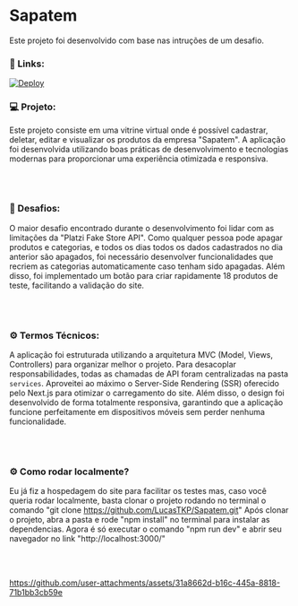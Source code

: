 # Sapatem

Este projeto foi desenvolvido com base nas intruções de um desafio.

### 🔗 Links:

[![Deploy](https://img.shields.io/badge/Deploy-Live-brightgreen)](https://sapatem.vercel.app/)

### 💻 Projeto:

Este projeto consiste em uma vitrine virtual onde é possível cadastrar, deletar, editar e visualizar os produtos da empresa "Sapatem". A aplicação foi desenvolvida utilizando boas práticas de desenvolvimento e tecnologias modernas para proporcionar uma experiência otimizada e responsiva.

<br /> <br />

### 🎯 Desafios:

O maior desafio encontrado durante o desenvolvimento foi lidar com as limitações da "Platzi Fake Store API". Como qualquer pessoa pode apagar produtos e categorias, e todos os dias todos os dados cadastrados no dia anterior são apagados, foi necessário desenvolver funcionalidades que recriem as categorias automaticamente caso tenham sido apagadas. Além disso, foi implementado um botão para criar rapidamente 18 produtos de teste, facilitando a validação do site.

<br /> <br />

### ⚙️ Termos Técnicos:

A aplicação foi estruturada utilizando a arquitetura MVC (Model, Views, Controllers) para organizar melhor o projeto. Para desacoplar responsabilidades, todas as chamadas de API foram centralizadas na pasta `services`. Aproveitei ao máximo o Server-Side Rendering (SSR) oferecido pelo Next.js para otimizar o carregamento do site. Além disso, o design foi desenvolvido de forma totalmente responsiva, garantindo que a aplicação funcione perfeitamente em dispositivos móveis sem perder nenhuma funcionalidade.

<br /> <br />

### ⚙️ Como rodar localmente?

Eu já fiz a hospedagem do site para facilitar os testes mas, caso você queria rodar localmente, basta clonar o projeto rodando no terminal o comando
"git clone https://github.com/LucasTKP/Sapatem.git"
Após clonar o projeto, abra a pasta e rode "npm install" no terminal para instalar as dependencias.
Agora é só executar o comando "npm run dev" e abrir seu navegador no link "http://localhost:3000/"

<br /> <br />


https://github.com/user-attachments/assets/31a8662d-b16c-445a-8818-71b1bb3cb59e



<br />
